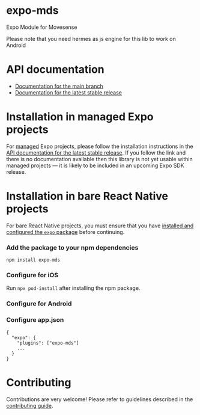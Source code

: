 # expo-mds

Expo Module for Movesense

Please note that you need hermes as js engine for this lib to work on Android

# API documentation

- [Documentation for the main branch](https://github.com/expo/expo/blob/main/docs/pages/versions/unversioned/sdk/mds.md)
- [Documentation for the latest stable release](https://docs.expo.dev/versions/latest/sdk/mds/)

# Installation in managed Expo projects

For [managed](https://docs.expo.dev/versions/latest/introduction/managed-vs-bare/) Expo projects, please follow the installation instructions in the [API documentation for the latest stable release](#api-documentation). If you follow the link and there is no documentation available then this library is not yet usable within managed projects &mdash; it is likely to be included in an upcoming Expo SDK release.

# Installation in bare React Native projects

For bare React Native projects, you must ensure that you have [installed and configured the `expo` package](https://docs.expo.dev/bare/installing-expo-modules/) before continuing.

### Add the package to your npm dependencies

```
npm install expo-mds
```

### Configure for iOS

Run `npx pod-install` after installing the npm package.


### Configure for Android


### Configure app.json

```
{
  "expo": {
    "plugins": ["expo-mds"]
    ...
  }
}
```



# Contributing

Contributions are very welcome! Please refer to guidelines described in the [contributing guide]( https://github.com/expo/expo#contributing).
